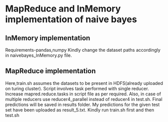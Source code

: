 # MapReduce and InMemory implementation of naive bayes

## InMemory implementation
Requirements-pandas,numpy
Kindly change the dataset paths accordingly in naivebayes_InMemory.py file.


## MapReduce implementation
Here,train.sh assumes the datasets to be present in HDFS(already uploaded on turing cluster). Script involves task performed with single reducer. Increase mapred.reduce.tasks in script file as per required. Also, in case of multiple reducers use reducer4_parallel instead of reducer4 in test.sh.
Final predictions will be saved in results folder. My predictions for the given test set have been uploaded as result_5.txt.
Kindly run train.sh first and then test.sh
